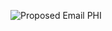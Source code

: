 ![Proposed Email PHI](https://github.com/user-attachments/assets/a4d90709-705e-45bb-91e3-d20e62b84dc4)
